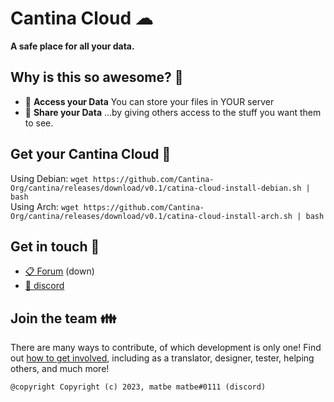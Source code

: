 # Cantina Cloud ☁

**A safe place for all your data.**

## Why is this so awesome? 🤩

* 📁 **Access your Data** You can store your files in YOUR server
* 🙌 **Share your Data** …by giving others access to the stuff you want them to see.

## Get your Cantina Cloud 🚚

Using Debian:
```wget https://github.com/Cantina-Org/cantina/releases/download/v0.1/catina-cloud-install-debian.sh | bash```<br>
Using Arch:
```wget https://github.com/Cantina-Org/cantina/releases/download/v0.1/catina-cloud-install-arch.sh | bash```

## Get in touch 💬

* [📋 Forum](https://forum.cantina.tk/) (down)
* [👥 discord](https://discord.gg/Y5FZSezPEH)


## Join the team 👪

There are many ways to contribute, of which development is only one! Find out [how to get involved](https://discord.gg/Y5FZSezPEH), including as a translator, designer, tester, helping others, and much more!


```
@copyright Copyright (c) 2023, matbe matbe#0111 (discord)
```
